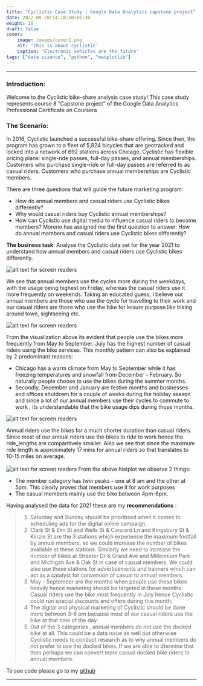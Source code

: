 ```yaml
---
title: "Cyclistic Case Study | Google Data Analytics capstone project"
date: 2022-09-20T14:18:50+05:30
weight: 10
draft: false
cover:
    image: images/cover1.png
    alt: 'This is about cyclistic'
    caption: 'Electronic vehicles are the future'
tags: ["data science", "python", "matplotlib"]
---
```

***
 ### Introduction:

Welcome to the Cyclistic bike-share analysis case study! This case study represents course 8 “Capstone project” of the Google Data Analytics Professional Certificate on Coursera

### The Scenario:

In 2016, Cyclistic launched a successful bike-share offering. Since then, the program has grown to a fleet of 5,824 bicycles that are geotracked and locked into a network of 692 stations across Chicago. Cyclistic has flexible pricing plans: single-ride passes, full-day passes, and annual memberships. Customers who purchase single-ride or full-day passes are referred to as casual riders. Customers who purchase annual memberships are Cyclistic members.


There are three questions that will guide the future marketing program:

- How do annual members and casual riders use Cyclistic bikes differently?
- Why would casual riders buy Cyclistic annual memberships?
- How can Cyclistic use digital media to influence casual riders to become members?
Moreno has assigned me the first question to answer: How do annual members and casual riders use Cyclistic bikes differently?

**The business task**: Analyse the Cyclistic data set for the year 2021 to understand how annual members and casual riders use Cyclistic bikes differently.

![alt text for screen readers](/images/cyclistic1.JPG "Daily rides by both categories")

We see that annual members use the cycles more during the weekdays, with the usage being highest on Friday, whereas the casual riders use it more frequently on weekends. Taking an educated guess, I believe our annual members are those who use the cycle for travelling to their work and our casual riders are those who use the bike for leisure purpose like biking around town, sightseeing etc.
 

![alt text for screen readers](/images/cyclistic3.JPG "Monthly rides by both categories")

From the visualization above its evident that people use the bikes more frequently from May to September. July has the highest number of casual riders using the bike services. This monthly pattern can also be explained by 2 predominant reasons:

- Chicago has a warm climate from May to September while it has freezing temperatures and snowfall from December - February. So naturally people choose to use the bikes during the summer months.
- Secondly, December and January are festive months and businesses and offices shutdown for a couple of weeks during the holiday season and since a lot of our annual members use their cycles to commute to work , its understandable that the bike usage dips during those months.

![alt text for screen readers](/images/cyclistic4.JPG "Daily rides by both categories")

Annual riders use the bikes for a much shorter duration than casual riders. Since most of our annual riders use the bikes to ride to work hence the ride_lengths are comparitively smaller. Also we see that since the maximum ride length is approximately 17 mins for annual riders so that translates to 10-15 miles on average.
<br>
<br>
![alt text for screen readers](/images/cyclistic5.JPG "Daily rides by both categories")
From the above histplot we observe 2 things:

- The member category has twin peaks - one at 8 am and the other at 5pm. This clearly proves that members use it for work purposes
- The casual members mainly use the bike between 4pm-6pm.  

Having analysed the data for 2021 these are my **recommendations** :

> 1. Saturday and Sunday should be prioritised when it comes to scheduling ads for the digital online campaign.
> 2. Clark St & Elm St and Wells St & Concord Ln and Kingsbury St & Kinzie St are the 3 stations which experience the maximum footfall by annual members, so we could increase the number of bikes available at these stations. Similarly we need to increase the number of bikes at Streeter Dr & Grand Ave and Millennium Park and Michigan Ave & Oak St in case of casual members. We could also use these stations for advertisements and banners which can act as a catalyst for conversion of casual to annual members.
> 3. May - September are the months when people use these bikes heavily hence marketing should be targeted in these months. Casual riders use the bike most frequently in July hence Cyclistic could run special discounts and offers during this month.
> 4. The digital and physical marketing of Cyclistic should be done more between 3-6 pm because most of our casual riders use the bike at that time of the day.
> 5. Out of the 3 categories , annual members do not use the docked bike at all. This could be a data issue as well but otherwise Cyclistic needs to conduct research as to why annual members do not prefer to use the docked bikes. If we are able to dtermine that then perhaps we can convert more casual docked bike riders to annual members.

To see code please go to my [github](https://github.com/MAHIMAKRITI/Cyclistic_EDA)
***

